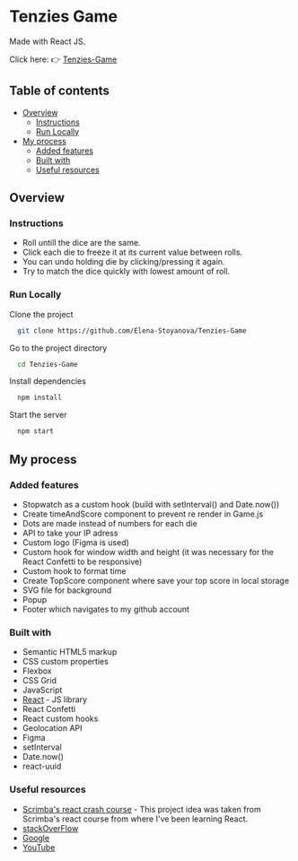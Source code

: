 # Tenzies Game

Made with React JS.

Click here: 👉  [Tenzies-Game](https://elena-stoyanova-tenzies-game.netlify.app/)

## Table of contents

- [Overview](#overview)
  - [Instructions](#instructions)
  - [Run Locally](#RunLocally)
- [My process](#my-process)
  - [Added features](#added-features)
  - [Built with](#built-with)
  - [Useful resources](#useful-resources)

## Overview

### Instructions

- Roll untill the dice are the same.
- Click each die to freeze it at its current value between rolls.
- You can undo holding die by clicking/pressing it again.
- Try to match the dice quickly with lowest amount of roll.

### Run Locally

Clone the project

```bash
  git clone https://github.com/Elena-Stoyanova/Tenzies-Game
```

Go to the project directory

```bash
  cd Tenzies-Game
```

Install dependencies

```bash
  npm install
```

Start the server

```bash
  npm start
```

## My process

### Added features

- Stopwatch as a custom hook (build with setInterval() and Date.now())
- Create timeAndScore component to prevent re render in Game.js
- Dots are made instead of numbers for each die
- API to take your IP adress
- Custom logo (Figma is used)
- Custom hook for window width and height (it was necessary for the React Confetti to be responsive)
- Custom hook to format time
- Create TopScore component where save your top score in local storage
- SVG file for background
- Popup
- Footer which navigates to my github account

### Built with

- Semantic HTML5 markup
- CSS custom properties
- Flexbox
- CSS Grid
- JavaScript
- [React](https://reactjs.org/) - JS library
- React Confetti
- React custom hooks
- Geolocation API
- Figma
- setInterval
- Date.now()
- react-uuid

### Useful resources

- [Scrimba's react crash course](https://scrimba.com/learn/learnreact) - This project idea was taken from Scrimba's react course from where I've been learning React.
- [stackOverFlow](https://stackoverflow.com/)
- [Google](https://google.com)
- [YouTube](https://www.youtube.com/)
